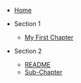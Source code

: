<!-- _sidebar.md -->

- [Home](/)

- Section 1

  - [My First Chapter](my-first-chapter.md)
  
- Section 2

  - [README](nested/README.md)
  - [Sub-Chapter](nested/sub-chapter.md)